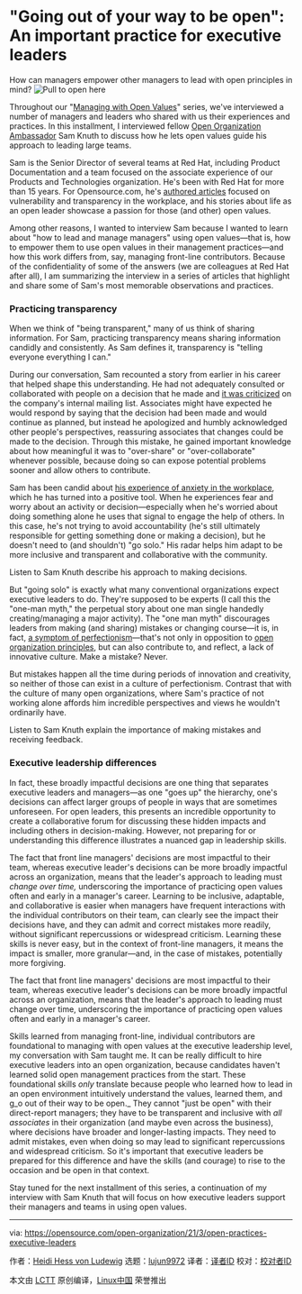 [#]: subject: ("Going out of your way to be open": An important practice for executive leaders)
[#]: via: (https://opensource.com/open-organization/21/3/open-practices-executive-leaders)
[#]: author: (Heidi Hess von Ludewig https://opensource.com/users/heidi-hess-von-ludewig)
[#]: collector: (lujun9972)
[#]: translator: ( )
[#]: reviewer: ( )
[#]: publisher: ( )
[#]: url: ( )

"Going out of your way to be open": An important practice for executive leaders
======
How can managers empower other managers to lead with open principles in
mind?
![Pull to open here][1]

Throughout our "[Managing with Open Values][2]" series, we've interviewed a number of managers and leaders who shared with us their experiences and practices. In this installment, I interviewed fellow [Open Organization Ambassador][3] Sam Knuth to discuss how he lets open values guide his approach to leading large teams.

Sam is the Senior Director of several teams at Red Hat, including Product Documentation and a team focused on the associate experience of our Products and Technologies organization. He's been with Red Hat for more than 15 years. For Opensource.com, he's [authored articles][4] focused on vulnerability and transparency in the workplace, and his stories about life as an open leader showcase a passion for those (and other) open values.

Among other reasons, I wanted to interview Sam because I wanted to learn about "how to lead and manage managers" using open values—that is, how to empower them to use open values in their management practices—and how this work differs from, say, managing front-line contributors. Because of the confidentiality of some of the answers (we are colleagues at Red Hat after all), I am summarizing the interview in a series of articles that highlight and share some of Sam's most memorable observations and practices.

### Practicing transparency

When we think of "being transparent," many of us think of sharing information. For Sam, practicing transparency means sharing information candidly and consistently. As Sam defines it, transparency is "telling everyone everything I can."

During our conversation, Sam recounted a story from earlier in his career that helped shape this understanding. He had not adequately consulted or collaborated with people on a decision that he made and [it was criticized][5] on the company's internal mailing list. Associates might have expected he would respond by saying that the decision had been made and would continue as planned, but instead he apologized and humbly acknowledged other people's perspectives, reassuring associates that changes could be made to the decision. Through this mistake, he gained important knowledge about how meaningful it was to "over-share" or "over-collaborate" whenever possible, because doing so can expose potential problems sooner and allow others to contribute.

Sam has been candid about [his experience of anxiety in the workplace][6], which he has turned into a positive tool. When he experiences fear and worry about an activity or decision—especially when he's worried about doing something alone he uses that signal to engage the help of others. In this case, he's not trying to avoid accountability (he's still ultimately responsible for getting something done or making a decision), but he doesn't need to (and shouldn't) "go solo." His radar helps him adapt to be more inclusive and transparent and collaborative with the community.

Listen to Sam Knuth describe his approach to making decisions.

But "going solo" is exactly what many conventional organizations expect executive leaders to do. They're supposed to be experts (I call this the "one-man myth," the perpetual story about one man single handedly creating/managing a major activity). The "one man myth" discourages leaders from making (and sharing) mistakes or changing course—it is, in fact, [a symptom of perfectionism][7]—that's not only in opposition to [open organization principles][8], but can also contribute to, and reflect, a lack of innovative culture. Make a mistake? Never.

But mistakes happen all the time during periods of innovation and creativity, so neither of those can exist in a culture of perfectionism. Contrast that with the culture of many open organizations, where Sam's practice of not working alone affords him incredible perspectives and views he wouldn't ordinarily have.

Listen to Sam Knuth explain the importance of making mistakes and receiving feedback.

### Executive leadership differences

In fact, these broadly impactful decisions are one thing that separates executive leaders and managers—as one "goes up" the hierarchy, one's decisions can affect larger groups of people in ways that are sometimes unforeseen. For open leaders, this presents an incredible opportunity to create a collaborative forum for discussing these hidden impacts and including others in decision-making. However, not preparing for or understanding this difference illustrates a nuanced gap in leadership skills.

The fact that front line managers' decisions are most impactful to their team, whereas executive leader's decisions can be more broadly impactful across an organization, means that the leader's approach to leading must _change over time,_ underscoring the importance of practicing open values often and early in a manager's career. Learning to be inclusive, adaptable, and collaborative is easier when managers have frequent interactions with the individual contributors on their team, can clearly see the impact their decisions have, and they can admit and correct mistakes more readily, without significant repercussions or widespread criticism. Learning these skills is never easy, but in the context of front-line managers, it means the impact is smaller, more granular—and, in the case of mistakes, potentially more forgiving.

The fact that front line managers' decisions are most impactful to their team, whereas executive leader's decisions can be more broadly impactful across an organization, means that the leader's approach to leading must change over time, underscoring the importance of practicing open values often and early in a manager's career.

Skills learned from managing front-line, individual contributors are foundational to managing with open values at the executive leadership level, my conversation with Sam taught me. It can be really difficult to hire executive leaders into an open organization, because candidates haven't learned solid open management practices from the start. These foundational skills _only_ translate because people who learned how to lead in an open environment intuitively understand the values, learned them, and g_o out of their way to be open._ They cannot "just be open" with their direct-report managers; they have to be transparent and inclusive with _all associates_ in their organization (and maybe even across the business), where decisions have broader and longer-lasting impacts. They need to admit mistakes, even when doing so may lead to significant repercussions and widespread criticism. So it's important that executive leaders be prepared for this difference and have the skills (and courage) to rise to the occasion and be open in that context.

Stay tuned for the next installment of this series, a continuation of my interview with Sam Knuth that will focus on how executive leaders support their managers and teams in using open values.

--------------------------------------------------------------------------------

via: https://opensource.com/open-organization/21/3/open-practices-executive-leaders

作者：[Heidi Hess von Ludewig][a]
选题：[lujun9972][b]
译者：[译者ID](https://github.com/译者ID)
校对：[校对者ID](https://github.com/校对者ID)

本文由 [LCTT](https://github.com/LCTT/TranslateProject) 原创编译，[Linux中国](https://linux.cn/) 荣誉推出

[a]: https://opensource.com/users/heidi-hess-von-ludewig
[b]: https://github.com/lujun9972
[1]: https://opensource.com/sites/default/files/styles/image-full-size/public/lead-images/OPENHERE_blue.png?itok=PdvZLDe0 (Pull to open here)
[2]: https://opensource.com/open-organization/managing-with-open-values
[3]: https://github.com/open-organization/governance/blob/master/community-roster.md
[4]: https://opensource.com/users/samfw
[5]: https://opensource.com/open-organization/16/6/open-response-harsh-criticism
[6]: https://opensource.com/open-organization/20/1/leading-openly-anxiety
[7]: https://opensource.com/open-organization/20/2/working-anxiety-inaction-loop
[8]: https://theopenorganization.org/definition
